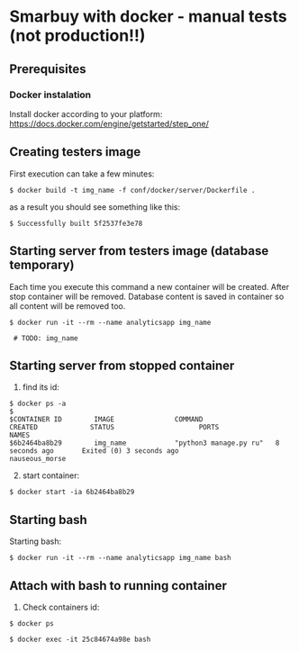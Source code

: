 # Smarbuy with docker - manual tests (not production!!)

## Prerequisites

### Docker instalation
Install docker according to your platform: https://docs.docker.com/engine/getstarted/step_one/

## Creating testers image

First execution can take a few minutes:
```
$ docker build -t img_name -f conf/docker/server/Dockerfile .
```

as a result you should see something like this:
```
$ Successfully built 5f2537fe3e78
```


## Starting server from testers image (database temporary)
Each time you execute this command a new container will be created. After stop container will be removed.
Database content is saved in container so all content will be removed too.
```
$ docker run -it --rm --name analyticsapp img_name
```
` # TODO: img_name`


## Starting server from stopped container
1. find its id:

```
$ docker ps -a
$
$CONTAINER ID        IMAGE               COMMAND                  CREATED             STATUS                     PORTS               NAMES
$6b2464ba8b29        img_name            "python3 manage.py ru"   8 seconds ago       Exited (0) 3 seconds ago                       nauseous_morse
```

2. start container:
```
$ docker start -ia 6b2464ba8b29
```

## Starting bash
Starting bash:
```
$ docker run -it --rm --name analyticsapp img_name bash
```


## Attach with bash to running container
1. Check containers id:
```
$ docker ps

$ docker exec -it 25c84674a98e bash
```
